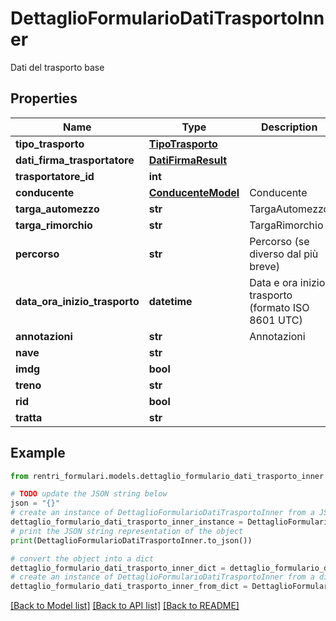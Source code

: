 # DettaglioFormularioDatiTrasportoInner

Dati del trasporto base

## Properties

Name | Type | Description | Notes
------------ | ------------- | ------------- | -------------
**tipo_trasporto** | [**TipoTrasporto**](TipoTrasporto.md) |  | [optional] 
**dati_firma_trasportatore** | [**DatiFirmaResult**](DatiFirmaResult.md) |  | [optional] 
**trasportatore_id** | **int** |  | [optional] 
**conducente** | [**ConducenteModel**](ConducenteModel.md) | Conducente | 
**targa_automezzo** | **str** | TargaAutomezzo | [optional] 
**targa_rimorchio** | **str** | TargaRimorchio | [optional] 
**percorso** | **str** | Percorso (se diverso dal più breve) | [optional] 
**data_ora_inizio_trasporto** | **datetime** | Data e ora inizio trasporto (formato ISO 8601 UTC) | 
**annotazioni** | **str** | Annotazioni | [optional] 
**nave** | **str** |  | 
**imdg** | **bool** |  | [optional] 
**treno** | **str** |  | 
**rid** | **bool** |  | [optional] 
**tratta** | **str** |  | [optional] 

## Example

```python
from rentri_formulari.models.dettaglio_formulario_dati_trasporto_inner import DettaglioFormularioDatiTrasportoInner

# TODO update the JSON string below
json = "{}"
# create an instance of DettaglioFormularioDatiTrasportoInner from a JSON string
dettaglio_formulario_dati_trasporto_inner_instance = DettaglioFormularioDatiTrasportoInner.from_json(json)
# print the JSON string representation of the object
print(DettaglioFormularioDatiTrasportoInner.to_json())

# convert the object into a dict
dettaglio_formulario_dati_trasporto_inner_dict = dettaglio_formulario_dati_trasporto_inner_instance.to_dict()
# create an instance of DettaglioFormularioDatiTrasportoInner from a dict
dettaglio_formulario_dati_trasporto_inner_from_dict = DettaglioFormularioDatiTrasportoInner.from_dict(dettaglio_formulario_dati_trasporto_inner_dict)
```
[[Back to Model list]](../README.md#documentation-for-models) [[Back to API list]](../README.md#documentation-for-api-endpoints) [[Back to README]](../README.md)



